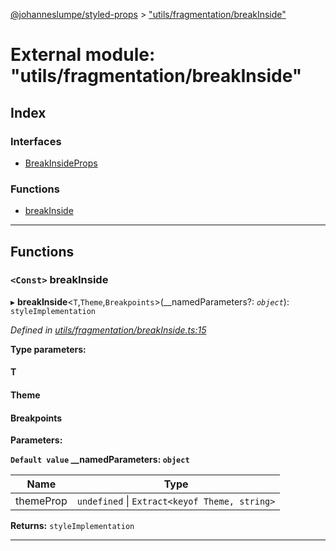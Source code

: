 [@johanneslumpe/styled-props](../README.md) > ["utils/fragmentation/breakInside"](../modules/_utils_fragmentation_breakinside_.md)

# External module: "utils/fragmentation/breakInside"

## Index

### Interfaces

* [BreakInsideProps](../interfaces/_utils_fragmentation_breakinside_.breakinsideprops.md)

### Functions

* [breakInside](_utils_fragmentation_breakinside_.md#breakinside)

---

## Functions

<a id="breakinside"></a>

### `<Const>` breakInside

▸ **breakInside**<`T`,`Theme`,`Breakpoints`>(__namedParameters?: *`object`*): `styleImplementation`

*Defined in [utils/fragmentation/breakInside.ts:15](https://github.com/johanneslumpe/styled-props/blob/8e709f1/src/utils/fragmentation/breakInside.ts#L15)*

**Type parameters:**

#### T 
#### Theme 
#### Breakpoints 
**Parameters:**

**`Default value` __namedParameters: `object`**

| Name | Type |
| ------ | ------ |
| themeProp | `undefined` \| `Extract<keyof Theme, string>` |

**Returns:** `styleImplementation`

___

